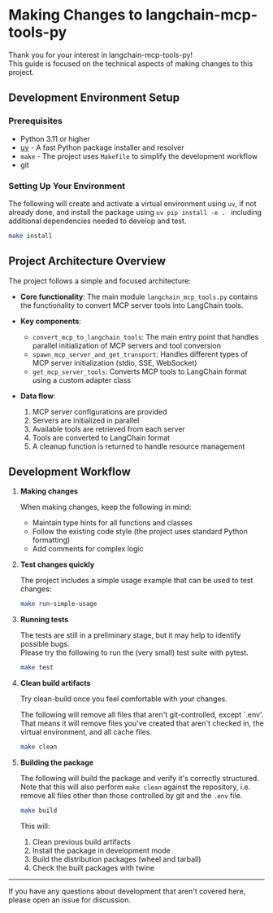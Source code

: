 # Making Changes to langchain-mcp-tools-py

Thank you for your interest in langchain-mcp-tools-py!  
This guide is focused on the technical aspects of making changes to this project.

## Development Environment Setup

### Prerequisites

- Python 3.11 or higher
- [uv](https://github.com/astral-sh/uv) - A fast Python package installer and resolver
- `make` - The project uses `Makefile` to simplify the development workflow
- git

### Setting Up Your Environment

The following will create and activate a virtual environment using `uv`, if not already done,
and install the package using `uv pip install -e . `
including additional dependencies needed to develop and test.

   ```bash
   make install
   ```

## Project Architecture Overview

The project follows a simple and focused architecture:

- **Core functionality**: The main module `langchain_mcp_tools.py` contains the functionality to convert MCP server tools into LangChain tools.

- **Key components**:
  - `convert_mcp_to_langchain_tools`: The main entry point that handles parallel initialization of MCP servers and tool conversion
  - `spawn_mcp_server_and_get_transport`: Handles different types of MCP server initialization (stdio, SSE, WebSocket)
  - `get_mcp_server_tools`: Converts MCP tools to LangChain format using a custom adapter class

- **Data flow**: 
  1. MCP server configurations are provided
  2. Servers are initialized in parallel
  3. Available tools are retrieved from each server
  4. Tools are converted to LangChain format
  5. A cleanup function is returned to handle resource management

## Development Workflow

1. **Making changes**

   When making changes, keep the following in mind:
   - Maintain type hints for all functions and classes
   - Follow the existing code style (the project uses standard Python formatting)
   - Add comments for complex logic

2. **Test changes quickly**

   The project includes a simple usage example that can be used to test changes:

   ```bash
   make run-simple-usage
   ```

3. **Running tests**

   The tests are still in a preliminary stage, but it may help to identify possible bugs.  
   Please try the following to run the (very small) test suite with pytest.

   ```bash
   make test
   ```

4. **Clean build artifacts**

   Try clean-build once you feel comfortable with your changes.
 
   The following will remove all files that aren't git-controlled, except `.env'.  
   That means it will remove files you've created that aren't checked in,
   the virtual environment, and all cache files.

   ```bash
   make clean
   ```

5. **Building the package**

   The following will build the package and verify it's correctly structured.  
   Note that this will also perform `make clean` against the repository,
   i.e. remove all files other than those controlled by git and the `.env` file.

   ```bash
   make build
   ```

   This will:
   1. Clean previous build artifacts
   2. Install the package in development mode
   3. Build the distribution packages (wheel and tarball)
   4. Check the built packages with twine

---

If you have any questions about development that aren't covered here, please open an issue for discussion.
